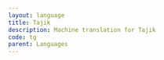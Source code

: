 ```yaml
---
layout: language
title: Tajik
description: Machine translation for Tajik
code: tg
parent: Languages
---
```

